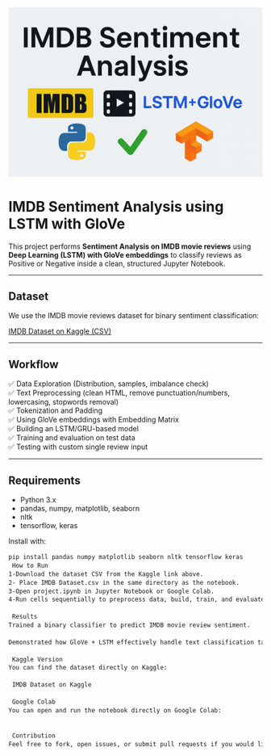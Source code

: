 ![Project Banner](banner.png)
# IMDB Sentiment Analysis using LSTM with GloVe

 This project performs **Sentiment Analysis on IMDB movie reviews** using **Deep Learning (LSTM) with GloVe embeddings** to classify reviews as Positive or Negative inside a clean, structured Jupyter Notebook.

---

##  Dataset
We use the IMDB movie reviews dataset for binary sentiment classification:

 [IMDB Dataset on Kaggle (CSV)](https://www.kaggle.com/datasets/columbine/imdb-dataset-sentiment-analysis-in-csv-format)

---

##  Workflow
✅ Data Exploration (Distribution, samples, imbalance check)  
✅ Text Preprocessing (clean HTML, remove punctuation/numbers, lowercasing, stopwords removal)  
✅ Tokenization and Padding  
✅ Using GloVe embeddings with Embedding Matrix  
✅ Building an LSTM/GRU-based model  
✅ Training and evaluation on test data  
✅ Testing with custom single review input

---

##  Requirements
- Python 3.x
- pandas, numpy, matplotlib, seaborn
- nltk
- tensorflow, keras

Install with:
```bash
pip install pandas numpy matplotlib seaborn nltk tensorflow keras
 How to Run
1️-Download the dataset CSV from the Kaggle link above.
2- Place IMDB Dataset.csv in the same directory as the notebook.
3️-Open project.ipynb in Jupyter Notebook or Google Colab.
4️-Run cells sequentially to preprocess data, build, train, and evaluate the model.

 Results
Trained a binary classifier to predict IMDB movie review sentiment.

Demonstrated how GloVe + LSTM effectively handle text classification tasks.

 Kaggle Version
You can find the dataset directly on Kaggle:

 IMDB Dataset on Kaggle

 Google Colab
You can open and run the notebook directly on Google Colab:


 Contribution
Feel free to fork, open issues, or submit pull requests if you would like to improve this project.

